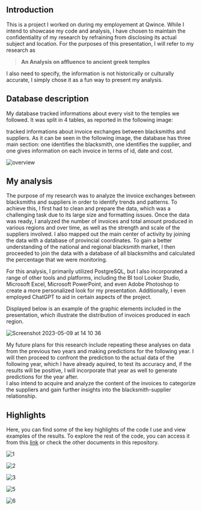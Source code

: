 ## Introduction<br>
This is a project I worked on during my employement at Qwince.
While I intend to showcase my code and analysis, I have chosen to maintain the confidentiality of my research by refraining from disclosing its actual subject and location. For the purposes of this presentation, I will refer to my research as

> **An Analysis on affluence to ancient greek temples**

I also need to specify, the information is not historically or culturally accurate, I simply chose it as a fun way to present my analysis.
<br>

## Database description<br>
My database tracked informations about every visit to the temples we followed. It was split in 4 tables, as reported in the following image:

tracked informations about invoice exchanges between blacksmiths and suppliers. As it can be seen in the following image, the database has three main section: one identifies the blacksmith, one identifies the supplier, and one gives information on each invoice in terms of id, date and cost.<br>

![overview](https://github.com/ludovicato/Analysis_Affluence_to_Temples/assets/119680854/3629283e-14b8-4170-a000-d33c0832d0ab)







## My analysis<br>
The purpose of my research was to analyze the invoice exchanges between blacksmiths and suppliers in order to identify trends and patterns. To achieve this, I first had to clean and prepare the data, which was a challenging task due to its large size and formatting issues. Once the data was ready, I analyzed the number of invoices and total amount produced in various regions and over time, as well as the strength and scale of the suppliers involved. I also mapped out the main center of activity by joining the data with a database of provincial coordinates. To gain a better understanding of the national and regional blacksmith market, I then proceeded to join the data with a database of all blacksmiths and calculated the percentage that we were monitoring. <br>

For this analysis, I primarily utilized PostgreSQL, but I also incorporated a range of other tools and platforms, including the BI tool Looker Studio, Microsoft Excel, Microsoft PowerPoint, and even Adobe Photoshop to create a more personalized look for my presentation. Additionally, I even employed ChatGPT to aid in certain aspects of the project.<br>

Displayed below is an example of the graphic elements included in the presentation, which illustrate the distribution of invoices produced in each region.


![Screenshot 2023-05-09 at 14 10 36](https://github.com/ludovicato/Analysis_Affluence_to_Temples/assets/119680854/6ae18a2e-80ef-4f2f-bd48-e906aefe1157)


My future plans for this research include repeating these analyses on data from the previous two years and making predictions for the following year. I will then proceed to confront the prediction to the actual data of the following year, which I have already aquired, to test its accuracy and, if the results will be positive, I will incorporate that year as well to generate predictions for the year after. <br>
I also intend to acquire and analyze the content of the invoices to categorize the suppliers and gain further insights into the blacksmith-supplier relationship. <br>


## Highlights<br>
Here, you can find some of the key highlights of the code I use and view examples of the results. To explore the rest of the code, you can access it from this [link](https://github.com/ludovicato/SQL_Analysis_Blacksmiths_in_Westeros/blob/92cffb3e584766b9728a88922ca8091d0241c7c5/main_queries.sql) or check the other documents in this repository. 

![1](https://user-images.githubusercontent.com/119680854/219635907-d65680dd-7646-4275-a0a5-7e74dd385c29.png)

![2](https://user-images.githubusercontent.com/119680854/219635949-65be1515-bc98-4477-b0bb-5c55636994ed.png)

![3](https://user-images.githubusercontent.com/119680854/219635993-1187b711-6e6e-47a2-bd37-85ac6613c530.png)

![5](https://user-images.githubusercontent.com/119680854/219636027-3cb85d07-2002-4a4e-a52b-569848a3a407.png)

![6](https://user-images.githubusercontent.com/119680854/219636052-16bac4a7-0987-4a5f-9d75-568aab607966.png)
